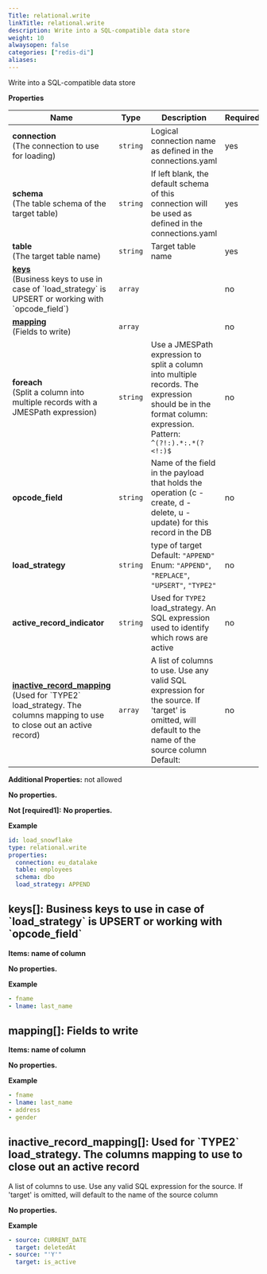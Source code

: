 ```yaml
---
Title: relational.write
linkTitle: relational.write
description: Write into a SQL-compatible data store
weight: 10
alwaysopen: false
categories: ["redis-di"]
aliases:
---
```


Write into a SQL-compatible data store

**Properties**

| Name                                                                                                                                                      | Type     | Description                                                                                                                                                          | Required |
| --------------------------------------------------------------------------------------------------------------------------------------------------------- | -------- | -------------------------------------------------------------------------------------------------------------------------------------------------------------------- | -------- |
| **connection**<br/>(The connection to use for loading)                                                                                                    | `string` | Logical connection name as defined in the connections.yaml<br/>                                                                                                      | yes      |
| **schema**<br/>(The table schema of the target table)                                                                                                     | `string` | If left blank, the default schema of this connection will be used as defined in the connections.yaml<br/>                                                            | yes      |
| **table**<br/>(The target table name)                                                                                                                     | `string` | Target table name<br/>                                                                                                                                               | yes      |
| [**keys**](#keys)<br/>(Business keys to use in case of \`load_strategy\` is UPSERT or working with \`opcode_field\`)                                      | `array`  |                                                                                                                                                                      | no       |
| [**mapping**](#mapping)<br/>(Fields to write)                                                                                                             | `array`  |                                                                                                                                                                      | no       |
| **foreach**<br/>(Split a column into multiple records with a JMESPath expression)                                                                         | `string` | Use a JMESPath expression to split a column into multiple records. The expression should be in the format column: expression.<br/>Pattern: `^(?!:).*:.*(?<!:)$`<br/> | no       |
| **opcode_field**                                                                                                                                          | `string` | Name of the field in the payload that holds the operation (c - create, d - delete, u - update) for this record in the DB<br/>                                        | no       |
| **load_strategy**                                                                                                                                         | `string` | type of target<br/>Default: `"APPEND"`<br/>Enum: `"APPEND"`, `"REPLACE"`, `"UPSERT"`, `"TYPE2"`<br/>                                                                 | no       |
| **active_record_indicator**                                                                                                                               | `string` | Used for `TYPE2` load_strategy. An SQL expression used to identify which rows are active<br/>                                                                        | no       |
| [**inactive_record_mapping**](#inactive_record_mapping)<br/>(Used for \`TYPE2\` load_strategy\. The columns mapping to use to close out an active record) | `array`  | A list of columns to use. Use any valid SQL expression for the source. If 'target' is omitted, will default to the name of the source column<br/>Default: <br/>      | no       |

**Additional Properties:** not allowed

**No properties.**

**Not [required1]:**
**No properties.**

**Example**

```yaml
id: load_snowflake
type: relational.write
properties:
  connection: eu_datalake
  table: employees
  schema: dbo
  load_strategy: APPEND
```

<a name="keys"></a>

## keys\[\]: Business keys to use in case of \`load_strategy\` is UPSERT or working with \`opcode_field\`

**Items: name of column**

**No properties.**

**Example**

```yaml
- fname
- lname: last_name
```

<a name="mapping"></a>

## mapping\[\]: Fields to write

**Items: name of column**

**No properties.**

**Example**

```yaml
- fname
- lname: last_name
- address
- gender
```

<a name="inactive_record_mapping"></a>

## inactive_record_mapping\[\]: Used for \`TYPE2\` load_strategy\. The columns mapping to use to close out an active record

A list of columns to use. Use any valid SQL expression for the source. If 'target' is omitted, will default to the name of the source column

**No properties.**

**Example**

```yaml
- source: CURRENT_DATE
  target: deletedAt
- source: "'Y'"
  target: is_active
```
